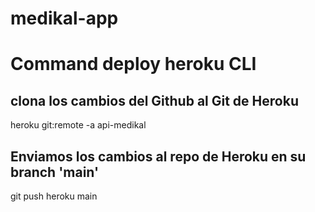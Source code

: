 # medikal-app

# Command deploy heroku CLI

## clona los cambios del Github al Git de Heroku
heroku git:remote -a api-medikal


## Enviamos los cambios al repo de Heroku en su branch 'main'
git push heroku main

 
